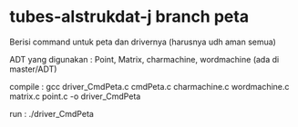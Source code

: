 # tubes-alstrukdat-j branch peta 

Berisi command untuk peta dan drivernya (harusnya udh aman semua)


ADT yang digunakan : Point, Matrix, charmachine, wordmachine (ada di master/ADT)


compile : gcc driver_CmdPeta.c cmdPeta.c charmachine.c wordmachine.c matrix.c point.c -o driver_CmdPeta


run : ./driver_CmdPeta
